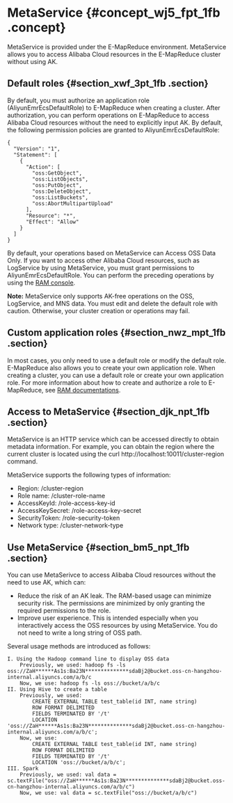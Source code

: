 # MetaService {#concept_wj5_fpt_1fb .concept}

MetaService is provided under the E-MapReduce environment. MetaService allows you to access Alibaba Cloud resources in the E-MapReduce cluster without using AK.

## Default roles {#section_xwf_3pt_1fb .section}

By default, you must authorize an application role \(AliyunEmrEcsDefaultRole\) to E-MapReduce when creating a cluster. After authorization, you can perform operations on E-MapReduce to access Alibaba Cloud resources without the need to explicitly input AK. By default, the following permission policies are granted to AliyunEmrEcsDefaultRole:

```
{
  "Version": "1",
  "Statement": [
    {
      "Action": [
        "oss:GetObject",
        "oss:ListObjects",
        "oss:PutObject",
        "oss:DeleteObject",
        "oss:ListBuckets",
        "oss:AbortMultipartUpload"
      ],
      "Resource": "*",
      "Effect": "Allow"
    }
  ]
}
```

By default, your operations based on MetaService can Access OSS Data Only. If you want to access other Alibaba Cloud resources, such as LogService by using MetaService, you must grant permissions to AliyunEmrEcsDefaultRole. You can perform the preceding operations by using the [RAM console](https://ram.console.aliyun.com/#/role/list).

**Note:** MetaService only supports AK-free operations on the OSS, LogService, and MNS data. You must edit and delete the default role with caution. Otherwise, your cluster creation or operations may fail.

## Custom application roles {#section_nwz_mpt_1fb .section}

In most cases, you only need to use a default role or modify the default role. E-MapReduce also allows you to create your own application role. When creating a cluster, you can use a default role or create your own application role. For more information about how to create and authorize a role to E-MapReduce, see [RAM documentations](https://www.alibabacloud.com/help/product/28625.html).

## Access to MetaService {#section_djk_npt_1fb .section}

MetaService is an HTTP service which can be accessed directly to obtain metadata information. For example, you can obtain the region where the current cluster is located using the curl http://localhost:10011/cluster-region command.

MetaService supports the following types of information:

-   Region: /cluster-region
-   Role name: /cluster-role-name
-   AccessKeyId: /role-access-key-id
-   AccessKeySecret: /role-access-key-secret
-   SecurityToken: /role-security-token
-   Network type: /cluster-network-type

## Use MetaService {#section_bm5_npt_1fb .section}

You can use MetaSerivce to access Alibaba Cloud resources without the need to use AK, which can:

-   Reduce the risk of an AK leak. The RAM-based usage can minimize security risk. The permissions are minimized by only granting the required permissions to the role.
-   Improve user experience. This is intended especially when you interactively access the OSS resources by using MetaService. You do not need to write a long string of OSS path.

Several usage methods are introduced as follows:

```
I. Using the Hadoop command line to display OSS data
    Previously, we used: hadoop fs -ls oss://ZaH******As1s:Ba23N**************sdaBj2@bucket.oss-cn-hangzhou-internal.aliyuncs.com/a/b/c
    Now, we use: hadoop fs -ls oss://bucket/a/b/c
II. Using Hive to create a table
    Previously, we used:
        CREATE EXTERNAL TABLE test_table(id INT, name string)
        ROW FORMAT DELIMITED
        FIELDS TERMINATED BY '/t'
        LOCATION 'oss://ZaH******As1s:Ba23N**************sdaBj2@bucket.oss-cn-hangzhou-internal.aliyuncs.com/a/b/c';
    Now, we use:
        CREATE EXTERNAL TABLE test_table(id INT, name string)
        ROW FORMAT DELIMITED
        FIELDS TERMINATED BY '/t'
        LOCATION 'oss://bucket/a/b/c';
III. Spark
    Previously, we used: val data = sc.textFile("oss://ZaH******As1s:Ba23N**************sdaBj2@bucket.oss-cn-hangzhou-internal.aliyuncs.com/a/b/c")
    Now, we use: val data = sc.textFile("oss://bucket/a/b/c")
```

